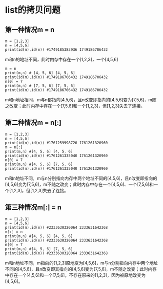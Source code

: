 # list的拷贝问题

## 第一种情况m = n

```
m = [1,2,3]
n = [4,5,6]
print(id(m),id(n)) #1749185383936 1749186706432
```

m和n的地址不同，此时内存中存在一个[1,2,3]，一个[4,5,6]

```
m = n
print(m,n) # [4, 5, 6] [4, 5, 6]
print(id(m),id(n)) #1749186706432 1749186706432
n[0] = 7
print(m,n) # [7, 5, 6] [7, 5, 6]
print(id(m),id(n)) #1749186706432 1749186706432
```

m和n地址相同，m与n都指向[4,5,6]，且n改变即指向的[4,5,6]变为[7,5,6]，m随之改变；此时内存中存在一个[7,5,6]和一个[1,2,3]，但[1,2,3]失去了连接。

## 第二种情况m = n[:]

```
m = [1,2,3]
n = [4,5,6]
print(id(m),id(n)) #1761259998720 1761261320960
m = n[:]
print(m,n) #[4, 5, 6] [4, 5, 6]
print(id(m),id(n)) #1761261335040 1761261320960
n[0] = 7
print(m,n) #[4, 5, 6] [7, 5, 6]
print(id(m),id(n)) #1761261335040 1761261320960
```

m和n地址不同，m与n分别指向内存中两个地址不同的[4,5,6]，且n改变即指向的[4,5,6]变为[7,5,6]，m不随之改变；此时内存中存在一个[4,5,6]、一个[7,5,6]和一个[1,2,3]，但[1,2,3]失去了连接。

## 第三种情况m[:] = n

```
m = [1,2,3]
n = [4,5,6]
print(id(m),id(n)) #2333630320064 2333631642368
m[:] = n
print(m,n) #[4, 5, 6] [4, 5, 6]
print(id(m),id(n)) #2333630320064 2333631642368
n[0] = 7
print(m,n) #[4, 5, 6] [7, 5, 6]
print(id(m),id(n)) #2333630320064 2333631642368
```

m和n地址不同，m指向的[1,2,3]原地变为[4,5,6]，m与n分别指向内存中两个地址不同的[4,5,6]，且n改变即其指向的[4,5,6]变为[7,5,6]，m不随之改变；此时内存中存在一个[4,5,6]和一个[7,5,6]，不存在原来的[1,2,3]，因为被原地改变为[4,5,6]。
